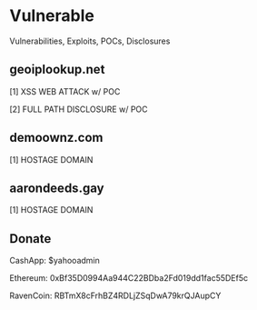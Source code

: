 # Vulnerable
Vulnerabilities, Exploits, POCs, Disclosures

## geoiplookup.net
[1] XSS WEB ATTACK w/ POC

[2] FULL PATH DISCLOSURE w/ POC

## demoownz.com
[1] HOSTAGE DOMAIN

## aarondeeds.gay
[1] HOSTAGE DOMAIN

## Donate
CashApp: $yahooadmin 

Ethereum: 0xBf35D0994Aa944C22BDba2Fd019dd1fac55DEf5c

RavenCoin: RBTmX8cFrhBZ4RDLjZSqDwA79krQJAupCY
